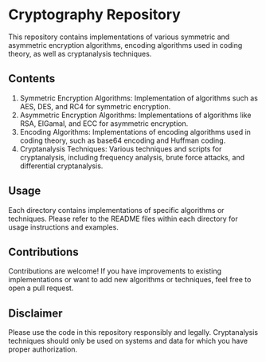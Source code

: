 # Cryptography Repository

This repository contains implementations of various symmetric and asymmetric encryption algorithms, encoding algorithms used in coding theory, as well as cryptanalysis techniques.

## Contents

1. Symmetric Encryption Algorithms: Implementation of algorithms such as AES, DES, and RC4 for symmetric encryption.
2. Asymmetric Encryption Algorithms: Implementations of algorithms like RSA, ElGamal, and ECC for asymmetric encryption.
3. Encoding Algorithms: Implementations of encoding algorithms used in coding theory, such as base64 encoding and Huffman coding.
4. Cryptanalysis Techniques: Various techniques and scripts for cryptanalysis, including frequency analysis, brute force attacks, and differential cryptanalysis.

## Usage

Each directory contains implementations of specific algorithms or techniques. Please refer to the README files within each directory for usage instructions and examples.

## Contributions

Contributions are welcome! If you have improvements to existing implementations or want to add new algorithms or techniques, feel free to open a pull request.

## Disclaimer

Please use the code in this repository responsibly and legally. Cryptanalysis techniques should only be used on systems and data for which you have proper authorization.


